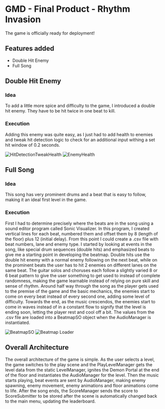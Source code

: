 # GMD - Final Product - Rhythm Invasion
The game is officially ready for deployment!
## Features added
* Double Hit Enemy
* Full Song

## Double Hit Enemy

### Idea
To add a little more spice and difficulty to the game, I introduced a double hit enemy. They have to be hit twice in one beat to kill. 

### Execution
Adding this enemy was quite easy, as I just had to add health to enemies and tweak hit detection logic to check for an additional input withing a set hit window of 0.2 seconds.

![HitDetectionTweakHealth](./Blog%20Post%20Images/Final/HitDetectionTweakHealth.png)
![EnemyHealth](./Blog%20Post%20Images/Final/EnemyHealth.png)


## Full Song

### Idea
This song has very prominent drums and a beat that is easy to follow, making it an ideal first level in the game.
### Execution
First I had to determine precisely where the beats are in the song using a sound editor program called Sonic Visualizer. In this program, I created vertical lines for each beat, numbered them and offset them by 8 (length of the floor) plus 12 (initial delay). From this point I could create a .csv file with beat numbers, lane and enemy type. I started by looking at events in the song, like special drum sequences (double hits) and emphasized beats to give me a starting point in developing the beatmap. Double hits use the double hit enemy with a normal enemy following on the next beat, while on the prominent beats the user has to hit 2 enemies on different lanes on the same beat. The guitar solos and choruses each follow a slightly varied 8 or 6 beat pattern to give the user something to get used to instead of complete randomness, making the game learnable instead of relying on pure skill and sense of rhythm. Around half way through the song as the player gets used to the premise of the game and the basic mechanics, the enemies start to come on every beat instead of every second one, adding some level of difficulty. Towards the end, as the music crescendos, the enemies start to come in waves instead of in a constant flow to signify that the level is ending soon, letting the player rest and cool off a bit. The values from the .csv file are loaded into a BeatmapSO object when the AudioManager is instantiated.

![BeatmapSO](./Blog%20Post%20Images/Final/BeatmapSO.png)
![Beatmap Loader](./Blog%20Post%20Images/Final/BeatmapLoader.png)



## Overall Architecture
The overall architecture of the game is simple. As the user selects a level, the game switches to the play scene and the PlayLevelManager gets the level data from the static LevelManager, ignites the Demon Portal at the end of the floor and instantiates the AudioManager for the level. Then the music starts playing, beat events are sent by AudioManager, making enemy spawning, enemy movement, enemy animations and floor animations come to life. After the song ends, the ScoreManager sends the score to ScoreSubmitter to be stored after the scene is automatically changed back to the main menu, updating the leaderboard.
